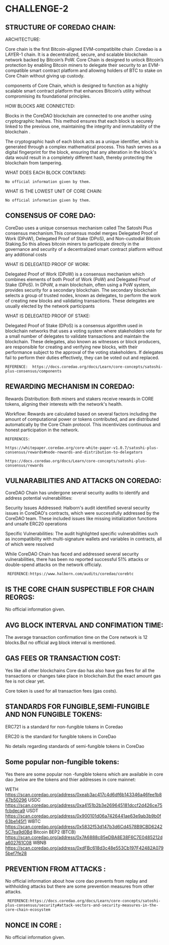 # CHALLENGE-2

## STRUCTURE OF COREDAO CHAIN:

ARCHITECTURE:
   
Core chain is the first  Bitcoin-aligned EVM-compatiblite chain .Coredao is a LAYER-1 chain. It is a decentralized, secure, and scalable blockchain network backed by Bitcoin’s PoW. Core Chain is designed to unlock Bitcoin’s protection by enabling Bitcoin miners to delegate their security to an EVM-compatible smart contract platform and allowing holders of BTC to stake on Core Chain without giving up custody. 

components of Core Chain, which is designed to function as a highly scalable smart contract platform that enhances Bitcoin’s utility without compromising its foundational principles.
                                
HOW BLOCKS ARE CONNECTED:

Blocks in the CoreDAO blockchain are connected to one another using cryptographic hashes. This method ensures that each block is securely linked to the previous one, maintaining the integrity and immutability of the blockchain .

The cryptographic hash of each block acts as a unique identifier, which is generated through a complex mathematical process. This hash serves as a digital fingerprint for the block, ensuring that any alteration in the block's data would result in a completely different hash, thereby protecting the blockchain from tampering.

WHAT DOES EACH BLOCK CONTAINS:

    No official information given by them.

WHAT IS THE LOWEST UNIT OF CORE CHAIN:

    No official information given by them.


## CONSENSUS OF CORE DAO:

 CoreDao uses a unique consensus mechanism called  The Satoshi Plus consensus mechanism.This  consensus model merges Delegated Proof of Work (DPoW), Delegated Proof of Stake (DPoS), and Non-custodial Bitcoin Staking.So this allows bitcoin miners to participate directly in the governance and security of a decentralized smart contract platform without any additional costs

 WHAT IS DELEGATED PROOF OF WORK:
 
 Delegated Proof of Work (DPoW) is a consensus mechanism  which combines elements of both Proof of Work (PoW) and Delegated Proof of Stake (DPoS). In DPoW, a main blockchain, often using a PoW system, provides security for a secondary blockchain. The secondary blockchain selects a group of trusted nodes, known as delegates, to perform the work of creating new blocks and validating transactions. These delegates are usually elected by the network participants

 WHAT IS DELEGATED PROOF OF STAKE:

 Delegated Proof of Stake (DPoS) is a consensus algorithm used in blockchain networks that  uses a voting system where stakeholders vote for a small number of delegates to validate transactions and maintain the blockchain. These delegates, also known as witnesses or block producers, are responsible for creating and verifying new blocks, with their performance subject to the approval of the voting stakeholders. If delegates fail to perform their duties effectively, they can be voted out and replaced. 

    REFERENCE:  https://docs.coredao.org/docs/Learn/core-concepts/satoshi-plus-consensus/components

 ## REWARDING MECHANISM IN COREDAO:

 Rewards Distribution: Both miners and stakers receive rewards in CORE tokens, aligning their interests with the network's health. 

Workflow: Rewards are calculated based on several factors including the amount of computational power or tokens contributed, and are distributed automatically by the Core Chain protocol. This incentivizes continuous and honest participation in the network.   

    REFERENCES:  
    
    https://whitepaper.coredao.org/core-white-paper-v1.0.7/satoshi-plus-consensus/rewards#node-rewards-and-distribution-to-delegators

    https://docs.coredao.org/docs/Learn/core-concepts/satoshi-plus-consensus/rewards


## VULNARABILITIES AND ATTACKS ON COREDAO:

CoreDAO Chain has undergone several security audits to identify and address potential vulnerabilities:

Security Issues Addressed: Halborn's audit identified several security issues in CoreDAO's contracts, which were successfully addressed by the CoreDAO team. These included issues like missing initialization functions and unsafe ERC20 operations 

Specific Vulnerabilities: The audit highlighted specific vulnerabilities such as incompatibility with multi-signature wallets and  variables in contracts, all of which were resolved

While CoreDAO Chain has faced and addressed several security vulnerabilities, there has been no reported successful 51% attacks or double-spend attacks on the network officialy.

     REFERENCE:https://www.halborn.com/audits/coredao/corebtc


## IS THE CORE CHAIN SUSPECTIBLE FOR CHAIN REORGS:

No official information given.

## AVG BLOCK INTERVAL AND CONFIMATION TIME:

The average transaction confirmation time on the Core network is 12 blocks.But no official avg block interval is mentioned.

## GAS FEES OR TRANSACTION COST:

Yes like all other blockchains Core dao has also have gas fees for all the transactions or changes  take place in blockchain.But the exact amount gas fee is not clear yet.

Core token is used for all transaction fees (gas costs).


## STANDARDS FOR FUNGIBLE,SEMI-FUNGIBLE AND NON FUNGIBLE TOKENS:

ERC721 is a standard for non-fungible tokens in Coredao

ERC20 is the standard for fungible tokens in CoreDao

No details regarding standards of semi-fungible tokens in CoreDao
    
## Some popular non-fungible tokens:

Yes there are some popular non -fungible tokens which are available in core dao ,below are the tokens and thier addresses in core mainnet:

WETH	https://scan.coredao.org/address/0xeab3ac417c4d6df6b143346a46fee1b847b50296
USDC	https://scan.coredao.org/address/0xa4151b2b3e269645181dccf2d426ce75fcbdeca9
USDT	https://scan.coredao.org/address/0x900101d06a7426441ae63e9ab3b9b0f63be145f1
WBTC	https://scan.coredao.org/address/0x5832f53d147b3d6Cd4578B9CBD62425C7ea9d0Bd
Bitcoin BEP2 (BTCB)	https://scan.coredao.org/address/0x7A6888c85eDBA8E38F6C7E0485212da602761C08
WBNB	https://scan.coredao.org/address/0xdFBc618d3c48e553Cb197F42482A0795bef7fe28

## PREVENTION FROM ATTACKS :

No official information about how core dao prevents from replay and withholding attacks but there are some prevention measures from other attacks.

     REFERENCE:https://docs.coredao.org/docs/Learn/core-concepts/satoshi-plus-consensus/security#attack-vectors-and-security-measures-in-the-core-chain-ecosystem

## NONCE IN CORE :
No official information given.


